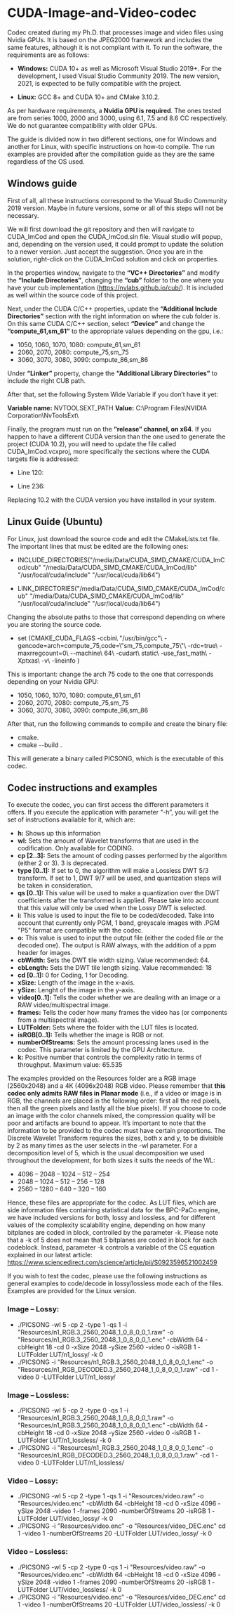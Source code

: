 # CUDA-Image-and-Video-codec

Codec created during my Ph.D. that processes image and video files using Nvidia GPUs. It is based on the JPEG2000 framework and includes the same features, although it is not compliant with it. To run the software, the requirements are as follows:

- **Windows:** CUDA 10+ as well as Microsoft Visual Studio 2019+. For the development, I used Visual Studio Community 2019. The new version, 2021, is expected to be fully compatible with the project.

- **Linux:** GCC 8+ and CUDA 10+ and CMake 3.10.2.  

As per hardware requirements, a **Nvidia GPU is required**. The ones tested are from series 1000, 2000 and 3000, using 6.1, 7.5 and 8.6 CC respectively. We do not guarantee compatibility with older GPUs. 

The guide is divided now in two different sections, one for Windows and another for Linux, with specific instructions on how-to compile. The run examples are provided after the compilation guide as they are the same regardless of the OS used.

## Windows guide

First of all, all these instructions correspond to the Visual Studio Community 2019 version. Maybe in future versions, some or all of this steps will not be necessary. 

We will first download the git repository and then will navigate to CUDA_ImCod and open the CUDA_ImCod.sln file. Visual studio will popup, and, depending on the version used, it could prompt to update the solution to a newer version. Just accept the suggestion. Once you are in the solution, right-click on the CUDA_ImCod solution and click on properties.

In the properties window, navigate to the **“VC++ Directories”** and modify the **“Include Directories”**, changing the **“cub”** folder to the one where you have your cub implementation (https://nvlabs.github.io/cub/). It is included as well within the source code of this project.

Next, under the CUDA C/C++ properties, update the **“Additional Include Directories”** section with the right information on where the cub folder is. On this same CUDA C/C++ section, select **“Device”** and change the **“compute_61,sm_61”** to the appropriate values depending on the gpu, i.e.:

- 1050, 1060, 1070, 1080: compute_61,sm_61
- 2060, 2070, 2080: compute_75,sm_75
- 3060, 3070, 3080, 3090: compute_86,sm_86

Under **“Linker”** property, change the **“Additional Library Directories”** to include the right CUB path.

After that, set the following System Wide Variable if you don’t have it yet:

**Variable name:** NVTOOLSEXT_PATH
**Value:** C:\Program Files\NVIDIA Corporation\NvToolsExt\

Finally, the program must run on the **“release” channel, on x64**. If you happen to have a different CUDA version than the one used to generate the project (CUDA 10.2), you will need to update the file called CUDA_ImCod.vcxproj, more specifically the sections where the CUDA targets file is addressed:

- Line 120: <Import Project="$(VCTargetsPath)\BuildCustomizations\CUDA 10.2.props" />

- Line 236: <Import Project="$(VCTargetsPath)\BuildCustomizations\CUDA 10.2.targets" />

Replacing 10.2 with the CUDA version you have installed in your system.

## Linux Guide (Ubuntu)

For Linux, just download the source code and edit the CMakeLists.txt file. The important lines that must be edited are the following ones:

- INCLUDE_DIRECTORIES("/media/Data/CUDA_SIMD_CMAKE/CUDA_ImCod/cub" "/media/Data/CUDA_SIMD_CMAKE/CUDA_ImCod/lib" "/usr/local/cuda/include" "/usr/local/cuda/lib64")

- LINK_DIRECTORIES("/media/Data/CUDA_SIMD_CMAKE/CUDA_ImCod/cub" "/media/Data/CUDA_SIMD_CMAKE/CUDA_ImCod/lib" "/usr/local/cuda/include" "/usr/local/cuda/lib64")

Changing the absolute paths to those that correspond depending on where you are storing the source code.

- set (CMAKE_CUDA_FLAGS -ccbin\ "/usr/bin/gcc"\ -gencode=arch=compute_75,code=\\"sm_75,compute_75\\"\ -rdc=true\ -maxrregcount=0\ --machine\ 64\ -cudart\ static\ -use_fast_math\ -Xptxas\ -v\ -lineinfo )

This is important: change the arch 75 code to the one that corresponds depending on your Nvidia GPU:

- 1050, 1060, 1070, 1080: compute_61,sm_61
- 2060, 2070, 2080: compute_75,sm_75
- 3060, 3070, 3080, 3090: compute_86,sm_86

After that, run the following commands to compile and create the binary file:
- cmake.
- cmake --build .

This will generate a binary called PICSONG, which is the executable of this codec.

## Codec instructions and examples

To execute the codec, you can first access the different parameters it offers. If you execute the application with parameter “-h”, you will get the set of instructions available for it, which are:

- **h:** Shows up this information
- **wl:** Sets the amount of Wavelet transforms that are used in the codification. Only available for CODING.
- **cp [2..3]:** Sets the amount of coding passes performed by the algorithm (either 2 or 3). 3 is deprecated.
- **type [0..1]:** If set to 0, the algorithm will make a Lossless DWT 5/3 transform. If set to 1, DWT 9/7 will be used, and quantization steps will be taken in consideration.
- **qs [0..1]:** This value will be used to make a quantization over the DWT coefficients after the transformed is applied. Please take into account that this value will only be used when the Lossy DWT is selected.
- **i:** This value is used to input the file to be coded/decoded. Take into account that currently only PGM, 1 band, greyscale images with .PGM "P5" format are compatible with the codec.
- **o:** This value is used to input the output file (either the coded file or the decoded one). The output is RAW always, with the addition of a ppm header for images.
- **cbWidth:** Sets the DWT tile width sizing. Value recommended: 64.
- **cbLength:** Sets the DWT tile length sizing. Value recommended: 18
- **cd [0..1]:** 0 for Coding, 1 for Decoding.
- **xSize:** Length of the image in the x-axis.
- **ySize:** Lenght of the image in the y-axis.
- **video[0..1]:** Tells the coder whether we are dealing with an image or a RAW video/multispectral image.
- **frames:** Tells the coder how many frames the video has (or components from a multispectral image).
- **LUTFolder:** Sets where the folder with the LUT files is located.
- **isRGB[0..1]:** Tells whether the image is RGB or not.
- **numberOfStreams:** Sets the amount processing lanes used in the codec. This parameter is limited by the GPU Architecture.
- **k:** Positive number that controls the complexity ratio in terms of throughput. Maximum value: 65.535

The examples provided on the Resources folder are a RGB image (2560x2048) and a 4K (4096x2048) RGB video. Please remember that **this codec only admits RAW files in Planar mode** (i.e., if a video or image is in RGB, the channels are placed in the following order: first all the red pixels, then all the green pixels and lastly all the blue pixels). If you choose to code an image with the color channels mixed, the compression quality will be poor and artifacts are bound to appear. It’s important to note that the information to be provided to the codec must have certain proportions. The Discrete Wavelet Transform requires the sizes, both x and y, to be divisible by 2 as many times as the user selects in the -wl parameter. For a decomposition level of 5, which is the usual decomposition we used throughout the development, for both sizes it suits the needs of the WL:

- 4096 – 2048 – 1024 – 512 – 254
- 2048 – 1024 – 512 – 256 – 128
- 2560 – 1280 – 640 – 320 – 160

Hence, these files are appropriate for the codec. As LUT files, which are side information files containing statistical data for the BPC-PaCo engine, we have included versions for both, lossy and lossless, and for different values of the complexity scalability engine, depending on how many bitplanes are coded in block, controlled by the parameter -k. Please note that a -k of 5 does not mean that 5 bitplanes are coded in block for each codeblock. Instead, parameter -k controls a variable of the CS equation explained in our latest article:  https://www.sciencedirect.com/science/article/pii/S0923596521002459

If you wish to test the codec, please use the following instructions as general examples to code/decode in lossy/lossless mode each of the files. Examples are provided for the Linux version.

### Image – Lossy: 
- ./PICSONG -wl 5 -cp 2 -type 1 -qs 1 -i "Resources/n1_RGB.3_2560_2048_1_0_8_0_0_1.raw" -o "Resources/n1_RGB.3_2560_2048_1_0_8_0_0_1.enc" -cbWidth 64 -cbHeight 18 -cd 0 -xSize 2048 -ySize 2560 -video 0 -isRGB 1 -LUTFolder LUT/n1_lossy/ -k 0
- ./PICSONG -i "Resources/n1_RGB.3_2560_2048_1_0_8_0_0_1.enc" -o "Resources/n1_RGB_DECODED.3_2560_2048_1_0_8_0_0_1.raw" -cd 1 -video 0 -LUTFolder LUT/n1_lossy/
### Image – Lossless:
- ./PICSONG -wl 5 -cp 2 -type 0 -qs 1 -i "Resources/n1_RGB.3_2560_2048_1_0_8_0_0_1.raw" -o "Resources/n1_RGB.3_2560_2048_1_0_8_0_0_1.enc" -cbWidth 64 -cbHeight 18 -cd 0 -xSize 2048 -ySize 2560 -video 0 -isRGB 1 -LUTFolder LUT/n1_lossless/ -k 0
- ./PICSONG -i "Resources/n1_RGB.3_2560_2048_1_0_8_0_0_1.enc" -o "Resources/n1_RGB_DECODED.3_2560_2048_1_0_8_0_0_1.raw" -cd 1 -video 0 -LUTFolder LUT/n1_lossless/
### Video – Lossy:
- ./PICSONG -wl 5 -cp 2 -type 1 -qs 1 -i "Resources/video.raw" -o "Resources/video.enc" -cbWidth 64 -cbHeight 18 -cd 0 -xSize 4096 -ySize 2048 -video 1 -frames 2090 -numberOfStreams 20 -isRGB 1 -LUTFolder LUT/video_lossy/ -k 0
- ./PICSONG -i "Resources/video.enc" -o "Resources/video_DEC.enc" cd 1 -video 1 -numberOfStreams 20 -LUTFolder LUT/video_lossy/ -k 0
### Video – Lossless:
- ./PICSONG -wl 5 -cp 2 -type 0 -qs 1 -i "Resources/video.raw" -o "Resources/video.enc" -cbWidth 64 -cbHeight 18 -cd 0 -xSize 4096 -ySize 2048 -video 1 -frames 2090 -numberOfStreams 20 -isRGB 1 -LUTFolder LUT/video_lossless/ -k 0
- ./PICSONG -i "Resources/video.enc" -o "Resources/video_DEC.enc" cd 1 -video 1 -numberOfStreams 20 -LUTFolder LUT/video_lossless/ -k 0
